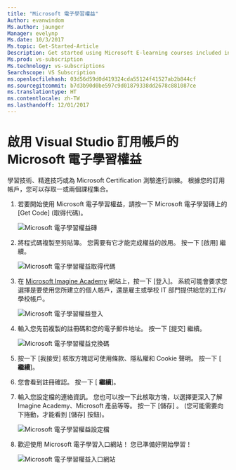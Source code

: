 ```yaml
---
title: "Microsoft 電子學習權益"
Author: evanwindom
Ms.author: jaunger
Manager: evelynp
Ms.date: 10/3/2017
Ms.topic: Get-Started-Article
Description: Get started using Microsoft E-learning courses included in your Visual Studio subscription.
Ms.prod: vs-subscription
Ms.technology: vs-subscriptions
Searchscope: VS Subscription
ms.openlocfilehash: 03d56d59d0d419324cda55124f41527ab2b844cf
ms.sourcegitcommit: b7d3b90d0be597c9d01879338dd2678c881087ce
ms.translationtype: HT
ms.contentlocale: zh-TW
ms.lasthandoff: 12/01/2017
---
```

# <a name="activating-the-microsoft-e-learning-benefit-in-visual-studio-subscriptions"></a>啟用 Visual Studio 訂用帳戶的 Microsoft 電子學習權益

學習技術、精進技巧或為 Microsoft Certification 測驗進行訓練。  根據您的訂用帳戶，您可以存取一或兩個課程集合。  

1.  若要開始使用 Microsoft 電子學習權益，請按一下 Microsoft 電子學習磚上的 [Get Code] (取得代碼)。 

    ![Microsoft 電子學習權益磚](_img\vs-elearn\vs-elearn-tile.png)

2.  將程式碼複製至剪貼簿。  您需要有它才能完成權益的啟用。  按一下 [啟用] 繼續。 

    ![Microsoft 電子學習權益取得代碼](_img\vs-elearn\vs-elearn-get-code.png)


3.  在 [Microsoft Imagine Academy](https://imagineacademy.microsoft.com/AccessCodeRedemption/enrollmentcode?channelid=6) 網站上，按一下 [登入]。  系統可能會要求您選擇是要使用您所建立的個人帳戶，還是雇主或學校 IT 部門提供給您的工作/學校帳戶。 

    ![Microsoft 電子學習權益登入](_img\vs-elearn\vs-elearn-imagine-resized.png)


4.  輸入您先前複製的註冊碼和您的電子郵件地址。  按一下 [提交] 繼續。  

    ![Microsoft 電子學習權益兌換碼](_img\vs-elearn\vs-elearn-enter-code-resized.png)


5.  按一下 [我接受] 核取方塊認可使用條款、隱私權和 Cookie 聲明。  按一下 [ **繼續**]。  
6.  您會看到註冊確認。  按一下 [ **繼續**]。  
7.  輸入您設定檔的連絡資訊。  您也可以按一下此核取方塊，以選擇更深入了解 Imagine Academy、Microsoft 產品等等。  按一下 [儲存] 。  (您可能需要向下捲動，才能看到 [儲存] 按鈕)。

    ![Microsoft 電子學習權益設定檔](_img\vs-elearn\vs-elearn-full-profile.png)

8.  歡迎使用 Microsoft 電子學習入口網站！ 您已準備好開始學習！

    ![Microsoft 電子學習權益入口網站](_img\vs-elearn\vs-elearn-portal.png)
